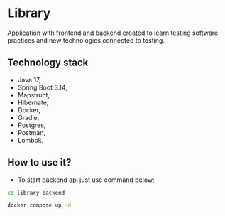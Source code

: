 # Library

Application with frontend and backend created to learn testing software practices and new technologies
connected to testing.

## Technology stack

* Java 17,
* Spring Boot 3.14,
* Mapstruct,
* Hibernate,
* Docker,
* Gradle,
* Postgres,
* Postman,
* Lombok.

## How to use it?

* To start backend api just use command below:

```bash
cd library-backend

docker compose up -d
```

